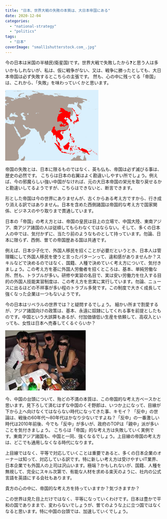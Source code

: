 ```yaml
---
title: "日本、世界大戦の失敗の本質は、大日本帝国にある"
date: 2020-12-04
categories: 
  - "national-strategy"
  - "politics"
tags: 
  - "日本"
coverImage: "small1shutterstock.com_.jpg"
---
```


今の日本は米国の半植民(衛星国)です。世界大戦で失敗したから❓と思う人は多いかもしれないが、私は、仮に戦争がない、又は、戦争に勝ったとしても、大日本帝国は必ず失敗するとこちらの主張です。 然も、心の中に残ってる「帝国」は、これから、「失敗」を味わっていくかと思います。

![](images/picture_pc_13abc6e49b0bf89fabc7633806db64a7-300x228.png)

帝国の失敗とは、日本に限るものではなく、英も仏も、帝国は必ず滅びる事は、歴史の必然です。 こちらは日本の右翼はよく勘違いしやすい所でしょう。例えば、今の邪魔らしい強い中国がなければ、元の大日本帝国の栄光を取り戻せるかと勘違いしてるようですが、こちらはできないと、断言できます。

形とした帝国は今の世界にありませんが、古くからある考え方ですから、行き成り消える訳ではありません。日本を含めた西側諸国は帝国的な考え方で国家関係、ビジネスのやり取りまで貫通しています。

日本の「帝国」の考え方とは、帝国の皇民は目上の立場で、中国大陸、東南アジア、南アジア諸国の人は従順してもらわなくてはならない。そして、多くの日本人の中では、気付かずに、当たり前のようなものとして持っています。勿論、日本に限らず、西側、曽ての帝国歴ある国は共通です。

例えば、日本少子化で、外国人移民を招くことが必要だというとき、日本人は管理職にして外国人移民を使うと言ったパターンって、違和感がありませんか？スキルなどで決めるのではなく、国籍、人種で決めていく考え方について、気付きましょう。この考え方を基に外国人労働者を招くところは、基本、単純労働な所、然も、トラブルが多い。研修や実習の名目で、実は安い労働力を仕入する目的の外国人技能実習制度は、この考え方を忠実に実行しています。勿論、ニュースに出るほどの不祥事が多い程のトラブル多発です。この制度で大きく成長して強くなった企業は一つもないようです。

今の日本はリベラルの世界では？と疑問するでしょう。 細かい所まで割愛するが、アジア諸国向けの政策は、基本、永遠に奴隷にしてくれる事を前提としたものです。中国という大誤算もあるが、付加価値低い生産を依頼して、高収入といっても、女性は日本へ売春してくるぐらいか？

![](images/images.jpg)

今、中国の台頭について、殆どの不満の本質は、この帝国的な考え方ベースかと思います。見下ろして済むはずな中国のくそ野郎は、いつか上になって、目線が下から上へ向けなくてはならない時代になってきた事、キモイ？ 「反中」の世論は、戦後の60年代～80年代はかなり少ないですよね？「反中」の一番激しい時代は2010年前後、今でも「反中」が多いが、政府のTOPは「親中」派が多いことを気付きましょう。 こちらは「帝国」的な考え方は失敗していく実例です。東南アジア諸国も、中国と一同、強くなるでしょう。上目線の帝国の考え方は、どこでも通用しなくなる時代になります。

上目線ではなく、平等で対応していくことは重要であると、多くの日本企業のオーナーは知って、対応している訳です。特に新しい考え方は受けやすいIT業界、日本企業でも外国人の上司は沢山います。極端？かもしれないが、国籍、人種を無視して、完全にスキル次第で、有能な人材を求める楽天のように、社内の公式言語を英語にする会社もあります。

貴方の心の中に、帝国的な考え方を持っていますか？気づきますか？

この世界は見た目上だけではなく、平等になっていくわけです。日本は豊かで平和の国でありままで、変わらないでしょうが、曽てのような上に立つ国ではなくなると思います。特に中国の台頭では、加速していくでしょう。
